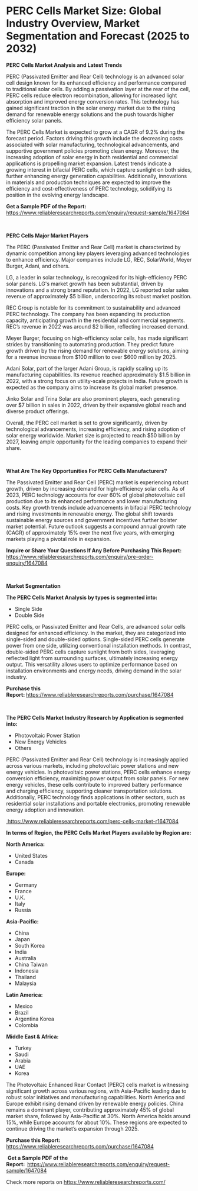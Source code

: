 <p><h1>PERC Cells Market Size: Global Industry Overview, Market Segmentation and Forecast (2025 to 2032)</h1></p><p><strong>PERC Cells Market Analysis and Latest Trends</strong></p>
<p><p>PERC (Passivated Emitter and Rear Cell) technology is an advanced solar cell design known for its enhanced efficiency and performance compared to traditional solar cells. By adding a passivation layer at the rear of the cell, PERC cells reduce electron recombination, allowing for increased light absorption and improved energy conversion rates. This technology has gained significant traction in the solar energy market due to the rising demand for renewable energy solutions and the push towards higher efficiency solar panels.</p><p>The PERC Cells Market is expected to grow at a CAGR of 9.2% during the forecast period. Factors driving this growth include the decreasing costs associated with solar manufacturing, technological advancements, and supportive government policies promoting clean energy. Moreover, the increasing adoption of solar energy in both residential and commercial applications is propelling market expansion. Latest trends indicate a growing interest in bifacial PERC cells, which capture sunlight on both sides, further enhancing energy generation capabilities. Additionally, innovations in materials and production techniques are expected to improve the efficiency and cost-effectiveness of PERC technology, solidifying its position in the evolving energy landscape.</p></p>
<p><strong>Get a Sample PDF of the Report:&nbsp;</strong> <a href="https://www.reliableresearchreports.com/enquiry/request-sample/1647084?utm_campaign=2205&utm_medium=2&utm_source=Github&utm_content=ia&utm_term=13022025&utm_id=perc-cells">https://www.reliableresearchreports.com/enquiry/request-sample/1647084</a></p>
<p>&nbsp;</p>
<p><strong>PERC Cells Major Market Players</strong></p>
<p><p>The PERC (Passivated Emitter and Rear Cell) market is characterized by dynamic competition among key players leveraging advanced technologies to enhance efficiency. Major companies include LG, REC, SolarWorld, Meyer Burger, Adani, and others.</p><p>LG, a leader in solar technology, is recognized for its high-efficiency PERC solar panels. LG's market growth has been substantial, driven by innovations and a strong brand reputation. In 2022, LG reported solar sales revenue of approximately $5 billion, underscoring its robust market position. </p><p>REC Group is notable for its commitment to sustainability and advanced PERC technology. The company has been expanding its production capacity, anticipating growth in the residential and commercial segments. REC’s revenue in 2022 was around $2 billion, reflecting increased demand.</p><p>Meyer Burger, focusing on high-efficiency solar cells, has made significant strides by transitioning to automating production. They predict future growth driven by the rising demand for renewable energy solutions, aiming for a revenue increase from $100 million to over $600 million by 2025.</p><p>Adani Solar, part of the larger Adani Group, is rapidly scaling up its manufacturing capabilities. Its revenue reached approximately $1.5 billion in 2022, with a strong focus on utility-scale projects in India. Future growth is expected as the company aims to increase its global market presence.</p><p>Jinko Solar and Trina Solar are also prominent players, each generating over $7 billion in sales in 2022, driven by their expansive global reach and diverse product offerings.</p><p>Overall, the PERC cell market is set to grow significantly, driven by technological advancements, increasing efficiency, and rising adoption of solar energy worldwide. Market size is projected to reach $50 billion by 2027, leaving ample opportunity for the leading companies to expand their share.</p></p>
<p>&nbsp;</p>
<p><strong>What Are The Key Opportunities For PERC Cells Manufacturers?</strong></p>
<p><p>The Passivated Emitter and Rear Cell (PERC) market is experiencing robust growth, driven by increasing demand for high-efficiency solar cells. As of 2023, PERC technology accounts for over 60% of global photovoltaic cell production due to its enhanced performance and lower manufacturing costs. Key growth trends include advancements in bifacial PERC technology and rising investments in renewable energy. The global shift towards sustainable energy sources and government incentives further bolster market potential. Future outlook suggests a compound annual growth rate (CAGR) of approximately 15% over the next five years, with emerging markets playing a pivotal role in expansion.</p></p>
<p><strong>Inquire or Share Your Questions If Any Before Purchasing This Report:</strong> <a href="https://www.reliableresearchreports.com/enquiry/pre-order-enquiry/1647084?utm_campaign=2205&utm_medium=2&utm_source=Github&utm_content=ia&utm_term=13022025&utm_id=perc-cells">https://www.reliableresearchreports.com/enquiry/pre-order-enquiry/1647084</a></p>
<p>&nbsp;</p>
<p><strong>Market Segmentation</strong></p>
<p><strong>The PERC Cells Market Analysis by types is segmented into:</strong></p>
<p><ul><li>Single Side</li><li>Double Side</li></ul></p>
<p><p>PERC cells, or Passivated Emitter and Rear Cells, are advanced solar cells designed for enhanced efficiency. In the market, they are categorized into single-sided and double-sided options. Single-sided PERC cells generate power from one side, utilizing conventional installation methods. In contrast, double-sided PERC cells capture sunlight from both sides, leveraging reflected light from surrounding surfaces, ultimately increasing energy output. This versatility allows users to optimize performance based on installation environments and energy needs, driving demand in the solar industry.</p></p>
<p><strong>Purchase this Report:&nbsp;</strong><a href="https://www.reliableresearchreports.com/purchase/1647084?utm_campaign=2205&utm_medium=2&utm_source=Github&utm_content=ia&utm_term=13022025&utm_id=perc-cells">https://www.reliableresearchreports.com/purchase/1647084</a></p>
<p>&nbsp;</p>
<p><strong>The PERC Cells Market Industry Research by Application is segmented into:</strong></p>
<p><ul><li>Photovoltaic Power Station</li><li>New Energy Vehicles</li><li>Others</li></ul></p>
<p><p>PERC (Passivated Emitter and Rear Cell) technology is increasingly applied across various markets, including photovoltaic power stations and new energy vehicles. In photovoltaic power stations, PERC cells enhance energy conversion efficiency, maximizing power output from solar panels. For new energy vehicles, these cells contribute to improved battery performance and charging efficiency, supporting cleaner transportation solutions. Additionally, PERC technology finds applications in other sectors, such as residential solar installations and portable electronics, promoting renewable energy adoption and innovation.</p></p>
<p><a href="https://www.reliableresearchreports.com/perc-cells-market-r1647084?utm_campaign=2205&utm_medium=2&utm_source=Github&utm_content=ia&utm_term=13022025&utm_id=perc-cells">&nbsp;https://www.reliableresearchreports.com/perc-cells-market-r1647084</a></p>
<p><strong>In terms of Region, the PERC Cells Market Players available by Region are:</strong></p>
<p>
    <p> <strong> North America: </strong>
        <ul>
            <li>United States</li>
            <li>Canada</li>
        </ul>
        </p> 
    <p> <strong> Europe: </strong>
        <ul>
            <li>Germany</li>
            <li>France</li>
            <li>U.K.</li>
            <li>Italy</li>
            <li>Russia</li>
        </ul>
        </p> 
    <p> <strong> Asia-Pacific: </strong>
        <ul>
            <li>China</li>
            <li>Japan</li>
            <li>South Korea</li>
            <li>India</li>
            <li>Australia</li>
            <li>China Taiwan</li>
            <li>Indonesia</li>
            <li>Thailand</li>
            <li>Malaysia</li>
        </ul>
        </p> 
    <p> <strong> Latin America: </strong>
        <ul>
            <li>Mexico</li>
            <li>Brazil</li>
            <li>Argentina Korea</li>
            <li>Colombia</li>
        </ul>
        </p> 
    <p> <strong> Middle East & Africa: </strong>
        <ul>
            <li>Turkey</li>
            <li>Saudi</li>
            <li>Arabia</li>
            <li>UAE</li>
            <li>Korea</li>
        </ul>
    </p>
    </p>
<p><p>The Photovoltaic Enhanced Rear Contact (PERC) cells market is witnessing significant growth across various regions, with Asia-Pacific leading due to robust solar initiatives and manufacturing capabilities. North America and Europe exhibit rising demand driven by renewable energy policies. China remains a dominant player, contributing approximately 45% of global market share, followed by Asia-Pacific at 30%. North America holds around 15%, while Europe accounts for about 10%. These regions are expected to continue driving the market’s expansion through 2025.</p></p>
<p><strong>Purchase this Report: </strong><a href="https://www.reliableresearchreports.com/purchase/1647084?utm_campaign=2205&utm_medium=2&utm_source=Github&utm_content=ia&utm_term=13022025&utm_id=perc-cells">https://www.reliableresearchreports.com/purchase/1647084</a></p>
<p>&nbsp;<strong>Get a Sample PDF of the Report:&nbsp;&nbsp;</strong><a href="https://www.reliableresearchreports.com/enquiry/request-sample/1647084?utm_campaign=2205&utm_medium=2&utm_source=Github&utm_content=ia&utm_term=13022025&utm_id=perc-cells">https://www.reliableresearchreports.com/enquiry/request-sample/1647084</a></p>
<p><strong></strong></p>
<p>Check more reports on <a href="https://www.reliableresearchreports.com/?utm_campaign=2205&utm_medium=2&utm_source=Github&utm_content=ia&utm_term=13022025&utm_id=perc-cells">https://www.reliableresearchreports.com/</a></p>